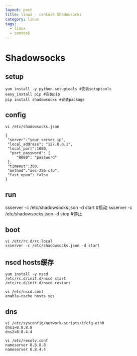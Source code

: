 ```yaml
---
layout: post
title: linux - centos6 Shadowsocks
category: linux
tags:
  - linux
  - centos6
---
```


# Shadowsocks

## setup

```
yum install -y python-setuptools #安装setuptools 
easy_install pip #安装pip
pip install shadowsocks #安装package
```

## config

```
vi /etc/shadowsocks.json

{
 "server":"your server ip",
 "local_address": "127.0.0.1",
 "local_port":1080,
  "port_password": {
     "8080": "password"
 },
 "timeout":300,
 "method":"aes-256-cfb",
 "fast_open": false
}
```

## run

ssserver -c /etc/shadowsocks.json -d start #启动 
ssserver -c /etc/shadowsocks.json -d stop #停止

## boot

```
vi /etc/rc.d/rc.local
ssserver -c /etc/shadowsocks.json -d start
```

## nscd hosts缓存

```
yum install -y nscd
/etc/rc.d/init.d/nscd start
/etc/rc.d/init.d/nscd restart

vi /etc/nscd.conf
enable-cache hosts yes
```

## dns

```
vi /etc/sysconfig/network-scripts/ifcfg-eth0
dns1=8.8.8.8
dns2=8.8.4.4

vi /etc/resolv.conf
nameserver 8.8.8.8
nameserver 8.8.4.4
```

